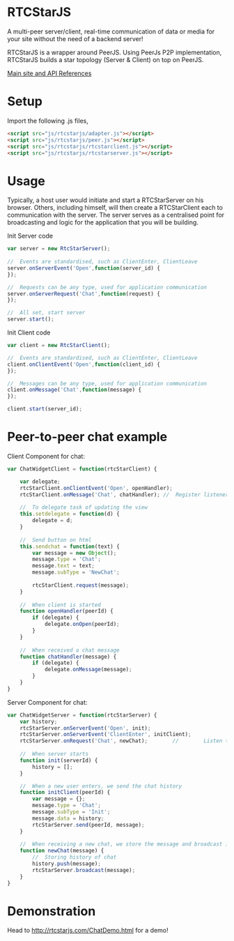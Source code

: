 RTCStarJS
=========

A multi-peer server/client, real-time communication of data or media for your site without the need of a backend server!

RTCStarJS is a wrapper around PeerJS. Using PeerJs P2P implementation, RTCStarJS builds a star topology (Server & Client) on top on PeerJS. 

[Main site and API References](http://rtcstarjs.com)

Setup 
=========
Import the following .js files, 

```html
<script src="js/rtcstarjs/adapter.js"></script> 
<script src="js/rtcstarjs/peer.js"></script> 
<script src="js/rtcstarjs/rtcstarclient.js"></script> 
<script src="js/rtcstarjs/rtcstarserver.js"></script>
```

Usage
=========
Typically, a host user would initiate and start a RTCStarServer on his browser. Others, including himself, will then create a RTCStarClient each to communication with the server. The server serves as a centralised point for broadcasting and logic for the application that you will be building. 

Init Server code 

```js
var server = new RtcStarServer(); 
    
//  Events are standardised, such as ClientEnter, ClientLeave
server.onServerEvent('Open',function(server_id) {
});

//  Requests can be any type, used for application communication
server.onServerRequest('Chat',function(request) {
});

//  All set, start server
server.start();
```    

Init Client code 

```js
var client = new RtcStarClient(); 

//  Events are standardised, such as ClientEnter, ClientLeave
client.onClientEvent('Open',function(client_id) {
});

//  Messages can be any type, used for application communication
client.onMessage('Chat',function(message) {
});

client.start(server_id);
```

Peer-to-peer chat example
=========
Client Component for chat:

```js
var ChatWidgetClient = function(rtcStarClient) {

    var delegate;
    rtcStarClient.onClientEvent('Open', openHandler);
    rtcStarClient.onMessage('Chat', chatHandler); //  Register listener to Chat
    
    //  To delegate task of updating the view
    this.setdelegate = function(d) {
        delegate = d;
    }
          
    //  Send button on html
    this.sendchat = function(text) {
        var message = new Object();
        message.type = 'Chat';
        message.text = text;
        message.subType = 'NewChat';
        
        rtcStarClient.request(message);
    }
    
    //  When client is started
    function openHandler(peerId) {
        if (delegate) {
            delegate.onOpen(peerId);
        }
    }
          
    //  When received a chat message
    function chatHandler(message) {
        if (delegate) {
            delegate.onMessage(message);
        }
    }
}
```

Server Component for chat:

```js
var ChatWidgetServer = function(rtcStarServer) {
    var history;
    rtcStarServer.onServerEvent('Open', init);
    rtcStarServer.onServerEvent('ClientEnter', initClient);
    rtcStarServer.onRequest('Chat', newChat);        //        Listen to Chat requests
      
    //  When server starts
    function init(serverId) {
        history = [];
    }

    //  When a new user enters, we send the chat history
    function initClient(peerId) {
        var message = {};
        message.type = 'Chat';
        message.subType = 'Init';
        message.data = history;
        rtcStarServer.send(peerId, message);
    }
      
    //  When receiving a new chat, we store the message and broadcast it
    function newChat(message) {
        //  Storing history of chat 
        history.push(message);
        rtcStarServer.broadcast(message);
    }
}
```


Demonstration
==

Head to http://rtcstarjs.com/ChatDemo.html for a demo!
